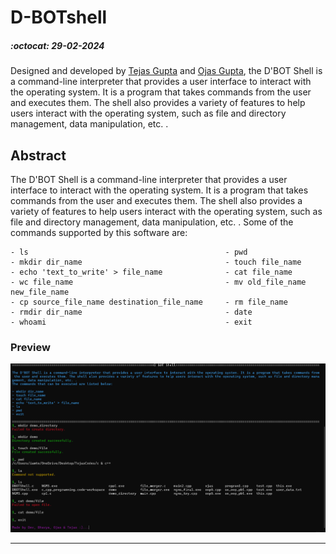 # D-BOTshell
##### :octocat: 29-02-2024

Designed and developed by [Tejas Gupta](https://github.com/multiverseweb) and [Ojas Gupta](https://github.com/ojas-git), the D'BOT Shell is a command-line interpreter that provides a user interface to interact with the operating system. It is a program that takes commands from the user and executes them. The shell also provides a variety of features to help users interact with the operating system, such as file and directory management, data manipulation, etc. .

## Abstract

The D'BOT Shell is a command-line interpreter that provides a user interface to interact with the operating system. It is a program that takes commands from the user and executes them. The shell also provides a variety of features to help users interact with the operating system, such as file and directory management, data manipulation, etc. . Some of the commands supported by this software are:
```
- ls                                            - pwd
- mkdir dir_name                                - touch file_name
- echo 'text_to_write' > file_name              - cat file_name
- wc file_name                                  - mv old_file_name new_file_name
- cp source_file_name destination_file_name     - rm file_name
- rmdir dir_name                                - date
- whoami                                        - exit
```
### Preview

![](dbot.png)

---
